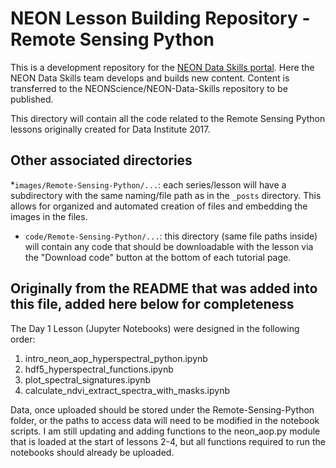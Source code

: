 # NEON Lesson Building Repository - Remote Sensing Python
This is a development repository for the
<a href="http://www.neondataskills.org" target="_blank">NEON Data Skills portal</a>. 
Here the NEON Data Skills team develops and builds new content. Content is 
transferred to the NEONScience/NEON-Data-Skills repository to be published. 

This directory will contain all the code related to the Remote Sensing Python
lessons originally created for Data Institute 2017. 


## Other associated directories

*`images/Remote-Sensing-Python/...`: each series/lesson will have a subdirectory with the same naming/file
path as in the `_posts` directory. This allows for organized and automated 
creation of files and embedding the images in the files.  
* `code/Remote-Sensing-Python/...`: this directory (same file paths inside) will contain any code that 
should be downloadable with the lesson via the "Download code" button at the 
bottom of each tutorial page. 


## Originally from the README that was added into this file, added here below for completeness

The Day 1 Lesson (Jupyter Notebooks) were designed in the following order:

1. intro_neon_aop_hyperspectral_python.ipynb
2. hdf5_hyperspectral_functions.ipynb
3. plot_spectral_signatures.ipynb
4. calculate_ndvi_extract_spectra_with_masks.ipynb

Data, once uploaded should be stored under the Remote-Sensing-Python folder, or the paths to access data will need to be modified in the notebook scripts.
I am still updating and adding functions to the neon_aop.py module that is loaded at the start of lessons 2-4, but all functions required to run the notebooks should already be uploaded.


